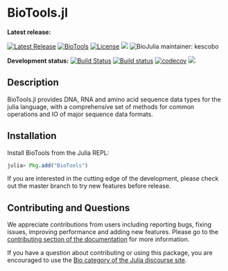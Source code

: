 # BioTools.jl

**Latest release:**

[![Latest Release](https://img.shields.io/github/release/BioJulia/BioTools.jl.svg)](https://github.com/BioJulia/BioTools.jl/releases/latest)
[![BioTools](http://pkg.julialang.org/badges/BioTools_0.6.svg)](http://pkg.julialang.org/?pkg=BioTools)
[![License](https://img.shields.io/badge/license-MIT-green.svg)](https://github.com/BioJulia/BioTools.jl/blob/master/LICENSE)
[![](https://img.shields.io/badge/docs-stable-blue.svg)](https://biojulia.github.io/BioTools.jl/stable)
![BioJulia maintainer: kescobo](https://img.shields.io/badge/BioJulia%20Maintainer-kescobo-orange.svg)

**Development status:**
[![Build Status](https://travis-ci.org/BioJulia/BioTools.jl.svg?branch=master)](https://travis-ci.org/BioJulia/BioTools.jl)
[![Build status](https://ci.appveyor.com/api/projects/status/j9ikh4s0914ke29b/branch/master?svg=true)](https://ci.appveyor.com/project/Ward9250/biotools-jl/branch/master)
[![codecov](https://codecov.io/gh/BioJulia/BioTools.jl/branch/master/graph/badge.svg)](https://codecov.io/gh/BioJulia/BioTools.jl)
[![](https://img.shields.io/badge/docs-latest-blue.svg)](https://biojulia.github.io/BioTools.jl/latest)


## Description

BioTools.jl provides DNA, RNA and amino acid sequence data types for the
julia language, with a comprehensive set of methods for common operations and
IO of major sequence data formats.

## Installation

Install BioTools from the Julia REPL:

```julia
julia> Pkg.add("BioTools")
```

If you are interested in the cutting edge of the development, please check out
the master branch to try new features before release.

## Contributing and Questions

We appreciate contributions from users including reporting bugs, fixing issues,
improving performance and adding new features.
Please go to the [contributing section of the documentation](biojulia.github.io/BioTools.jl/stable/contributing)
for more information.

If you have a question about
contributing or using this package, you are encouraged to use the
[Bio category of the Julia discourse
site](https://discourse.julialang.org/c/domain/bio).



